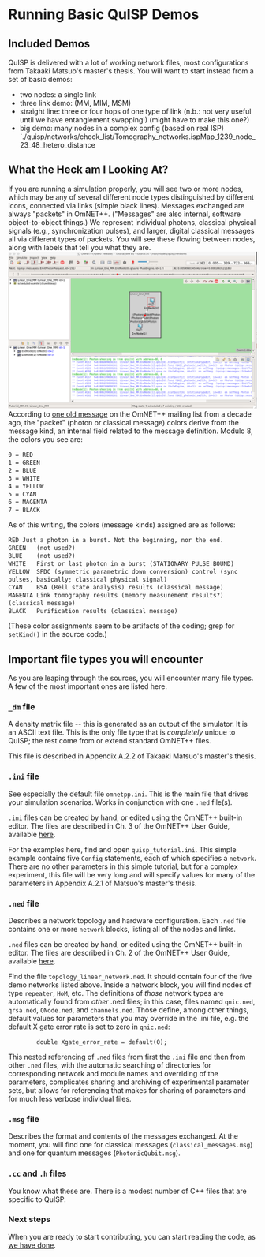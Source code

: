 # Running Basic QuISP Demos

## Included Demos

QuISP is delivered with a lot of working network files, most
configurations from Takaaki Matsuo's master's thesis.  You will want
to start instead from a set of basic demos:

- two nodes: a single link
- three link demo:  (MM, MIM, MSM) 
- straight line: three or four hops of one type of link (n.b.: not very useful until we have entanglement swapping!) (might have to make this one?)
- big demo: many nodes in a complex config (based on real ISP) `./quisp/networks/check_list/Tomography_networks.ispMap_1239_node_23_48_hetero_distance

## What the Heck am I Looking At?

If you are running a simulation properly, you will see two or more
nodes, which may be any of several different node types distinguished
by different icons, connected via links (simple black lines).
Messages exchanged are always "packets" in OmNET++.  ("Messages" are
also internal, software object-to-object things.)  We represent
individual photons, classical physical signals (e.g., synchronization
pulses), and larger, digital classical messages all via different
types of packets.  You will see these flowing between nodes, along
with labels that tell you what they are.
![MM_demo](img/demo_1.png)
According to [one old
message](https://groups.google.com/forum/#!topic/omnetpp/5p1ufXvpDwA)
on the OmNET++ mailing list from a decade ago, the "packet" (photon or
classical message) colors derive from the message kind, an internal
field related to the message definition.  Modulo 8, the colors you see
are:

```
0 = RED
1 = GREEN
2 = BLUE
3 = WHITE
4 = YELLOW
5 = CYAN
6 = MAGENTA
7 = BLACK
```

As of this writing, the colors (message kinds) assigned are as
follows:

```
RED	Just a photon in a burst. Not the beginning, nor the end.
GREEN	(not used?)
BLUE	(not used?)
WHITE	First or last photon in a burst (STATIONARY_PULSE_BOUND)
YELLOW	SPDC (symmetric parametric down conversion) control (sync
pulses, basically; classical physical signal)
CYAN	BSA (Bell state analysis) results (classical message)
MAGENTA	Link tomography results (memory measurement results?)
(classical message)
BLACK	Purification results (classical message)
```

(These color assignments seem to be artifacts of the coding; grep for
`setKind()` in the source code.)

## Important file types you will encounter

As you are leaping through the sources, you will encounter many file
types.  A few of the most important ones are listed here.

### `_dm` file

A density matrix file -- this is generated as an output of the
simulator.  It is an ASCII text file.  This is the only file type that
is _completely_ unique to QuISP; the rest come from or extend standard
OmNET++ files.

This file is described in Appendix A.2.2 of Takaaki Matsuo's master's
thesis.

### `.ini` file

See especially the default file `omnetpp.ini`.  This is the main file
that drives your simulation scenarios.  Works in conjunction with one
`.ned` file(s).

`.ini` files can be created by hand, or edited using the OmNET++
built-in editor.  The files are described in Ch. 3 of the OmNET++ User
Guide, available [here](https://omnetpp.org/documentation/).

For the examples here, find and open `quisp_tutorial.ini`.  This simple
example contains five `Config` statements, each of which specifies a
`network`.  There are no other parameters in this simple tutorial, but
for a complex experiment, this file will be very long and will
specify values for many of the parameters in Appendix A.2.1 of
Matsuo's master's thesis.

### `.ned` file

Describes a network topology and hardware configuration.  Each `.ned`
file contains one or more `network` blocks, listing all of the nodes
and links.

`.ned` files can be created by hand, or edited using the OmNET++
built-in editor.  The files are described in Ch. 2 of the OmNET++ User
Guide, available [here](https://omnetpp.org/documentation/).

Find the file `topology_linear_network.ned`.  It should contain four
of the five demo networks listed above.  Inside a network block, you
will find nodes of type `repeater`, `HoM`, etc.  The definitions of
_those_ network types are automatically found from _other_ .ned
files; in this case, files named `qnic.ned`, `qrsa.ned`,
`QNode.ned`, and `channels.ned`.  Those define, among other things,
default values for parameters that you may override in the .ini file,
e.g. the default X gate error rate is set to zero in `qnic.ned`:

```
        double Xgate_error_rate = default(0);
```

This nested referencing of `.ned` files from first the `.ini` file and
then from other `.ned` files, with the automatic searching of
directories for corresponding network and module names and overriding
of the parameters, complicates sharing and archiving of experimental
parameter sets, but allows for referencing that makes for sharing of
parameters and for much less verbose individual files.

### `.msg` file

Describes the format and contents of the messages exchanged.  At the
moment, you will find one for classical messages
(`classical_messages.msg`) and one for quantum messages
(`PhotonicQubit.msg`).

### `.cc` and `.h` files

You know what these are.  There is a modest number of C++ files that
are specific to QuISP.

### Next steps

When you are ready to start contributing, you can start reading the
code, as [we have done](doc/code-spelunking.md).
